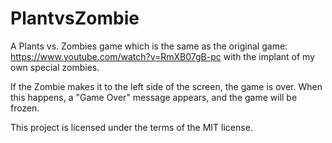 # PlantvsZombie

A Plants vs. Zombies game which is the same as the original game: https://www.youtube.com/watch?v=RmXB07gB-pc with the implant of my own special zombies.

If the Zombie makes it to the left side of the screen, the game is over. When this happens, a "Game Over" message appears, and the game will be frozen. 

This project is licensed under the terms of the MIT license.
